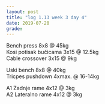 ```yaml
---
layout: post
title: "log 1.13 week 3 day 4"
date: 2019-07-20
grade:
---
```


Bench press 8x8 @ 45kg    
Kosi potisak bučicama 3x15 @ 12.5kg     
Cable crossover 3x15 @ 9kg   

Uski bench 8x8 @ 40kg     
Tricpes pushdown 4xmax. @ 16-14kg    

A1 Zadnje rame 4x12 @ 3kg  
A2 Lateralno rame 4x12 @ 3kg  

